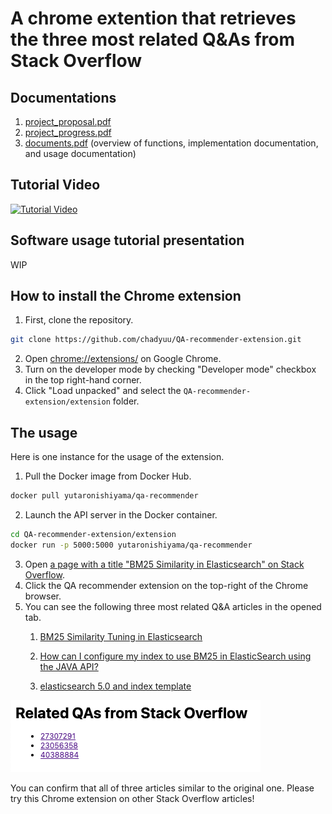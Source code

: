 # A chrome extention that retrieves the three most related Q&As from Stack Overflow


## Documentations

1. [project_proposal.pdf](https://github.com/chadyuu/QA-recommender-extension/blob/main/project_proposal.pdf)
2. [project_progress.pdf](https://github.com/chadyuu/QA-recommender-extension/blob/main/project_progress.pdf)
3. [documents.pdf](https://github.com/chadyuu/QA-recommender-extension/blob/main/document.pdf) (overview of functions, implementation documentation, and usage documentation)

## Tutorial Video

[![Tutorial Video](https://img.youtube.com/vi/t2ZdW64KGf8/default.jpg)](https://youtu.be/t2ZdW64KGf8)

## Software usage tutorial presentation

WIP

## How to install the Chrome extension

1.  First, clone the repository.

``` bash
git clone https://github.com/chadyuu/QA-recommender-extension.git
```

2.  Open <chrome://extensions/> on Google Chrome.
3.  Turn on the developer mode by checking "Developer mode" checkbox in the top right-hand corner.
4.  Click "Load unpacked" and select the `QA-recommender-extension/extension` folder.

## The usage

Here is one instance for the usage of the extension.

1.  Pull the Docker image from Docker Hub.

``` {.bash .ash}
docker pull yutaronishiyama/qa-recommender
```

2.  Launch the API server in the Docker container.

``` bash
cd QA-recommender-extension/extension
docker run -p 5000:5000 yutaronishiyama/qa-recommender
```

3.  Open [a page with a title "BM25 Similarity in Elasticsearch" on Stack Overflow](https://stackoverflow.com/questions/26713411/bm25-similarity-in-elasticsearch).
4.  Click the QA recommender extension on the top-right of the Chrome browser.
5.  You can see the following three most related Q&A articles in the opened tab.
    1.  [BM25 Similarity Tuning in Elasticsearch](https://stackoverflow.com/questions/27307291/bm25-similarity-tuning-in-elasticsearch)

    2.  [How can I configure my index to use BM25 in ElasticSearch using the JAVA API?](https://stackoverflow.com/questions/23056358/how-can-i-configure-my-index-to-use-bm25-in-elasticsearch-using-the-java-api)

    3.  [elasticsearch 5.0 and index template](https://stackoverflow.com/questions/40388884/elasticsearch-5-0-and-index-template)

![Results page](images/paste-2D12816B.png)

You can confirm that all of three articles similar to the original one. Please try this Chrome extension on other Stack Overflow articles!